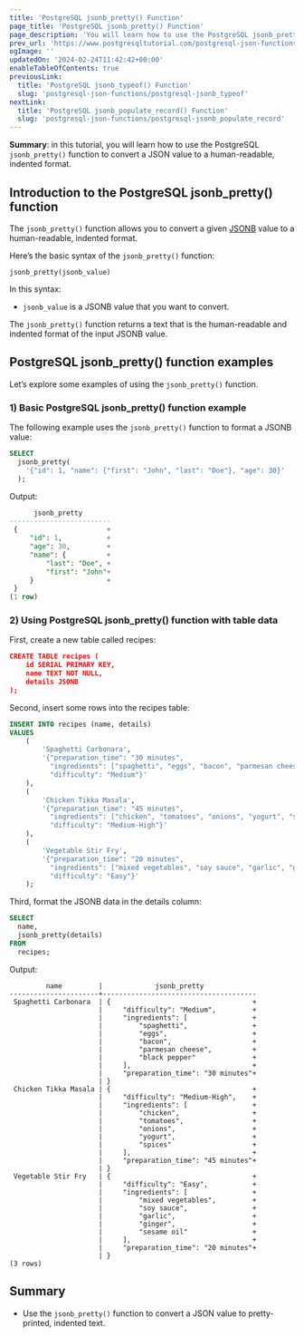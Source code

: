 ```yaml
---
title: 'PostgreSQL jsonb_pretty() Function'
page_title: 'PostgreSQL jsonb_pretty() Function'
page_description: 'You will learn how to use the PostgreSQL jsonb_pretty() function to convert a JSON value to a human-readable, indented format.'
prev_url: 'https://www.postgresqltutorial.com/postgresql-json-functions/postgresql-jsonb_pretty/'
ogImage: ''
updatedOn: '2024-02-24T11:42:42+00:00'
enableTableOfContents: true
previousLink:
  title: 'PostgreSQL jsonb_typeof() Function'
  slug: 'postgresql-json-functions/postgresql-jsonb_typeof'
nextLink:
  title: 'PostgreSQL jsonb_populate_record() Function'
  slug: 'postgresql-json-functions/postgresql-jsonb_populate_record'
---
```


**Summary**: in this tutorial, you will learn how to use the PostgreSQL `jsonb_pretty()` function to convert a JSON value to a human\-readable, indented format.

## Introduction to the PostgreSQL jsonb_pretty() function

The `jsonb_pretty()` function allows you to convert a given [JSONB](../postgresql-tutorial/postgresql-json) value to a human\-readable, indented format.

Here’s the basic syntax of the `jsonb_pretty()` function:

```jsonsql
jsonb_pretty(jsonb_value)
```

In this syntax:

- `jsonb_value` is a JSONB value that you want to convert.

The `jsonb_pretty()` function returns a text that is the human\-readable and indented format of the input JSONB value.

## PostgreSQL jsonb_pretty() function examples

Let’s explore some examples of using the `jsonb_pretty()` function.

### 1\) Basic PostgreSQL jsonb_pretty() function example

The following example uses the `jsonb_pretty()` function to format a JSONB value:

```sql
SELECT
  jsonb_pretty(
    '{"id": 1, "name": {"first": "John", "last": "Doe"}, "age": 30}'
  );
```

Output:

```sql
      jsonb_pretty
-------------------------
 {                      +
     "id": 1,           +
     "age": 30,         +
     "name": {          +
         "last": "Doe", +
         "first": "John"+
     }                  +
 }
(1 row)
```

### 2\) Using PostgreSQL jsonb_pretty() function with table data

First, create a new table called recipes:

```json
CREATE TABLE recipes (
    id SERIAL PRIMARY KEY,
    name TEXT NOT NULL,
    details JSONB
);
```

Second, insert some rows into the recipes table:

```sql
INSERT INTO recipes (name, details)
VALUES
    (
        'Spaghetti Carbonara',
        '{"preparation_time": "30 minutes",
          "ingredients": ["spaghetti", "eggs", "bacon", "parmesan cheese", "black pepper"],
          "difficulty": "Medium"}'
    ),
    (
        'Chicken Tikka Masala',
        '{"preparation_time": "45 minutes",
          "ingredients": ["chicken", "tomatoes", "onions", "yogurt", "spices"],
          "difficulty": "Medium-High"}'
    ),
    (
        'Vegetable Stir Fry',
        '{"preparation_time": "20 minutes",
          "ingredients": ["mixed vegetables", "soy sauce", "garlic", "ginger", "sesame oil"],
          "difficulty": "Easy"}'
    );
```

Third, format the JSONB data in the details column:

```sql
SELECT
  name,
  jsonb_pretty(details)
FROM
  recipes;
```

Output:

```
         name         |             jsonb_pretty
----------------------+--------------------------------------
 Spaghetti Carbonara  | {                                   +
                      |     "difficulty": "Medium",         +
                      |     "ingredients": [                +
                      |         "spaghetti",                +
                      |         "eggs",                     +
                      |         "bacon",                    +
                      |         "parmesan cheese",          +
                      |         "black pepper"              +
                      |     ],                              +
                      |     "preparation_time": "30 minutes"+
                      | }
 Chicken Tikka Masala | {                                   +
                      |     "difficulty": "Medium-High",    +
                      |     "ingredients": [                +
                      |         "chicken",                  +
                      |         "tomatoes",                 +
                      |         "onions",                   +
                      |         "yogurt",                   +
                      |         "spices"                    +
                      |     ],                              +
                      |     "preparation_time": "45 minutes"+
                      | }
 Vegetable Stir Fry   | {                                   +
                      |     "difficulty": "Easy",           +
                      |     "ingredients": [                +
                      |         "mixed vegetables",         +
                      |         "soy sauce",                +
                      |         "garlic",                   +
                      |         "ginger",                   +
                      |         "sesame oil"                +
                      |     ],                              +
                      |     "preparation_time": "20 minutes"+
                      | }
(3 rows)
```

## Summary

- Use the `jsonb_pretty()` function to convert a JSON value to pretty\-printed, indented text.

